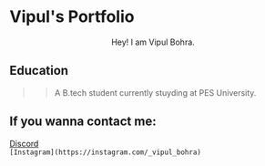 # Vipul's Portfolio
<center>
Hey! I am Vipul Bohra.    
</center>  

## Education

>>A B.tech student currently stuyding at PES University.

## If you wanna contact me:

[Discord](https://discord.com/users/735393934057930762)  
```[Instagram](https://instagram.com/_vipul_bohra)```
    
